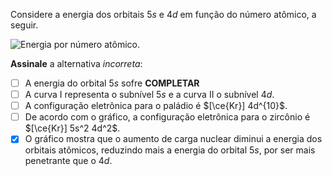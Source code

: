 Considere a energia dos orbitais $5s$ e $4d$ em função do número atômico, a seguir.

![Energia por número atômico.](1B38-1P.svg)

**Assinale** a alternativa *incorreta*:

- [ ] A energia do orbital $5s$ sofre **COMPLETAR** 
- [ ] A curva I representa o subnível $5s$ e a curva II o subnível $4d$.
- [ ] A configuração eletrônica para o paládio é $[\ce{Kr}] 4d^{10}$.
- [ ] De acordo com o gráfico, a configuração eletrônica para o zircônio é $[\ce{Kr}] 5s^2 4d^2$.
- [x] O gráfico mostra que o aumento de carga nuclear diminui a energia dos orbitais atômicos, reduzindo mais a energia do orbital $5s$, por ser mais penetrante que o $4d$.
